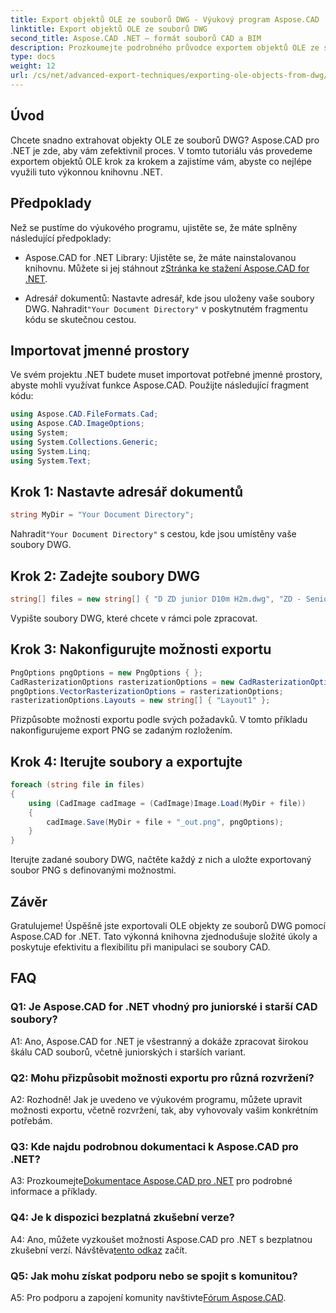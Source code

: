 ```yaml
---
title: Export objektů OLE ze souborů DWG - Výukový program Aspose.CAD
linktitle: Export objektů OLE ze souborů DWG
second_title: Aspose.CAD .NET – formát souborů CAD a BIM
description: Prozkoumejte podrobného průvodce exportem objektů OLE ze souborů DWG pomocí Aspose.CAD for .NET. Vylepšete své dovednosti při manipulaci se soubory CAD bez námahy.
type: docs
weight: 12
url: /cs/net/advanced-export-techniques/exporting-ole-objects-from-dwg/
---
```

## Úvod

Chcete snadno extrahovat objekty OLE ze souborů DWG? Aspose.CAD pro .NET je zde, aby vám zefektivnil proces. V tomto tutoriálu vás provedeme exportem objektů OLE krok za krokem a zajistíme vám, abyste co nejlépe využili tuto výkonnou knihovnu .NET. 

## Předpoklady

Než se pustíme do výukového programu, ujistěte se, že máte splněny následující předpoklady:

-  Aspose.CAD for .NET Library: Ujistěte se, že máte nainstalovanou knihovnu. Můžete si jej stáhnout z[Stránka ke stažení Aspose.CAD for .NET](https://releases.aspose.com/cad/net/).

-  Adresář dokumentů: Nastavte adresář, kde jsou uloženy vaše soubory DWG. Nahradit`"Your Document Directory"` v poskytnutém fragmentu kódu se skutečnou cestou.

## Importovat jmenné prostory

Ve svém projektu .NET budete muset importovat potřebné jmenné prostory, abyste mohli využívat funkce Aspose.CAD. Použijte následující fragment kódu:

```csharp
using Aspose.CAD.FileFormats.Cad;
using Aspose.CAD.ImageOptions;
using System;
using System.Collections.Generic;
using System.Linq;
using System.Text;
```

## Krok 1: Nastavte adresář dokumentů

```csharp
string MyDir = "Your Document Directory";
```

 Nahradit`"Your Document Directory"` s cestou, kde jsou umístěny vaše soubory DWG.

## Krok 2: Zadejte soubory DWG

```csharp
string[] files = new string[] { "D ZD junior D10m H2m.dwg", "ZD - Senior D6m H2m45.dwg" };
```

Vypište soubory DWG, které chcete v rámci pole zpracovat.

## Krok 3: Nakonfigurujte možnosti exportu

```csharp
PngOptions pngOptions = new PngOptions { };
CadRasterizationOptions rasterizationOptions = new CadRasterizationOptions();
pngOptions.VectorRasterizationOptions = rasterizationOptions;
rasterizationOptions.Layouts = new string[] { "Layout1" };
```

Přizpůsobte možnosti exportu podle svých požadavků. V tomto příkladu nakonfigurujeme export PNG se zadaným rozložením.

## Krok 4: Iterujte soubory a exportujte

```csharp
foreach (string file in files)
{
    using (CadImage cadImage = (CadImage)Image.Load(MyDir + file))
    {
        cadImage.Save(MyDir + file + "_out.png", pngOptions);
    }
}
```

Iterujte zadané soubory DWG, načtěte každý z nich a uložte exportovaný soubor PNG s definovanými možnostmi.

## Závěr

Gratulujeme! Úspěšně jste exportovali OLE objekty ze souborů DWG pomocí Aspose.CAD for .NET. Tato výkonná knihovna zjednodušuje složité úkoly a poskytuje efektivitu a flexibilitu při manipulaci se soubory CAD.

## FAQ

### Q1: Je Aspose.CAD for .NET vhodný pro juniorské i starší CAD soubory?

A1: Ano, Aspose.CAD for .NET je všestranný a dokáže zpracovat širokou škálu CAD souborů, včetně juniorských i starších variant.

### Q2: Mohu přizpůsobit možnosti exportu pro různá rozvržení?

A2: Rozhodně! Jak je uvedeno ve výukovém programu, můžete upravit možnosti exportu, včetně rozvržení, tak, aby vyhovovaly vašim konkrétním potřebám.

### Q3: Kde najdu podrobnou dokumentaci k Aspose.CAD pro .NET?

 A3: Prozkoumejte[Dokumentace Aspose.CAD pro .NET](https://reference.aspose.com/cad/net/) pro podrobné informace a příklady.

### Q4: Je k dispozici bezplatná zkušební verze?

 A4: Ano, můžete vyzkoušet možnosti Aspose.CAD pro .NET s bezplatnou zkušební verzí. Návštěva[tento odkaz](https://releases.aspose.com/) začít.

### Q5: Jak mohu získat podporu nebo se spojit s komunitou?

 A5: Pro podporu a zapojení komunity navštivte[Fórum Aspose.CAD](https://forum.aspose.com/c/cad/19).